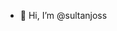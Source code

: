 - 👋 Hi, I’m @sultanjoss

<!---
sultanjoss/sultanjoss is a ✨ special ✨ repository because its `README.md` (this file) appears on your GitHub profile.
You can click the Preview link to take a look at your changes.
--->
